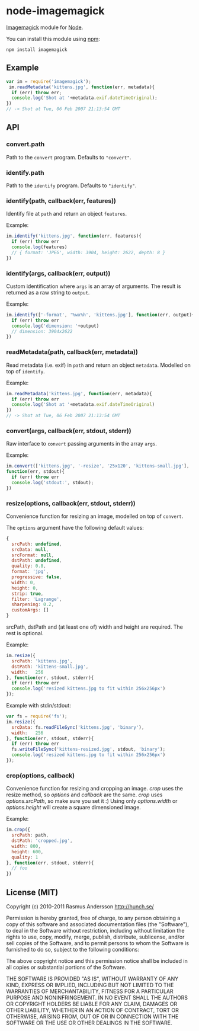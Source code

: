 # node-imagemagick

[Imagemagick](http://www.imagemagick.org/) module for [Node](http://nodejs.org/).

You can install this module using [npm](http://github.com/isaacs/npm):

    npm install imagemagick

## Example

```javascript
var im = require('imagemagick');
 im.readMetadata('kittens.jpg', function(err, metadata){
  if (err) throw err;
  console.log('Shot at '+metadata.exif.dateTimeOriginal);
})
// -> Shot at Tue, 06 Feb 2007 21:13:54 GMT
```

## API

### convert.path

Path to the `convert` program. Defaults to `"convert"`.

### identify.path

Path to the `identify` program. Defaults to `"identify"`.

### identify(path, callback(err, features))

Identify file at `path` and return an object `features`.

Example:

```javascript
im.identify('kittens.jpg', function(err, features){
  if (err) throw err
  console.log(features)
  // { format: 'JPEG', width: 3904, height: 2622, depth: 8 }
})
```

### identify(args, callback(err, output))

Custom identification where `args` is an array of arguments. The result is returned as a raw string to `output`.

Example:

```javascript
im.identify(['-format', '%wx%h', 'kittens.jpg'], function(err, output){
  if (err) throw err
  console.log('dimension: '+output)
  // dimension: 3904x2622
})
```

### readMetadata(path, callback(err, metadata))

Read metadata (i.e. exif) in `path` and return an object `metadata`. Modelled on top of `identify`.

Example:

```javascript
im.readMetadata('kittens.jpg', function(err, metadata){
  if (err) throw err
  console.log('Shot at '+metadata.exif.dateTimeOriginal)
})
// -> Shot at Tue, 06 Feb 2007 21:13:54 GMT
```

### convert(args, callback(err, stdout, stderr))

Raw interface to `convert` passing arguments in the array `args`.

Example:

```javascript
im.convert(['kittens.jpg', '-resize', '25x120', 'kittens-small.jpg'], 
function(err, stdout){
  if (err) throw err
  console.log('stdout:', stdout);
})
```

### resize(options, callback(err, stdout, stderr))

Convenience function for resizing an image, modelled on top of `convert`.

The `options` argument have the following default values:

```javascript
{
  srcPath: undefined,
  srcData: null,
  srcFormat: null,
  dstPath: undefined,
  quality: 0.8,
  format: 'jpg',
  progressive: false,
  width: 0,
  height: 0,
  strip: true,
  filter: 'Lagrange',
  sharpening: 0.2,
  customArgs: []
}
```

srcPath, dstPath and (at least one of) width and height are required. The rest is optional.

Example:

```javascript
im.resize({
  srcPath: 'kittens.jpg',
  dstPath: 'kittens-small.jpg',
  width:   256
}, function(err, stdout, stderr){
  if (err) throw err
  console.log('resized kittens.jpg to fit within 256x256px')
});
```

Example with stdin/stdout:

```javascript
var fs = require('fs');
im.resize({
  srcData: fs.readFileSync('kittens.jpg', 'binary'),
  width:   256
}, function(err, stdout, stderr){
  if (err) throw err
  fs.writeFileSync('kittens-resized.jpg', stdout, 'binary');
  console.log('resized kittens.jpg to fit within 256x256px')
});
```

### crop(options, callback) ###
Convenience function for resizing and cropping an image. _crop_ uses the resize method, so _options_ and _callback_ are the same. _crop_ uses _options.srcPath_, so make sure you set it :) Using only _options.width_ or _options.height_ will create a square dimensioned image.

Example:

```javascript
im.crop({
  srcPath: path,
  dstPath: 'cropped.jpg',
  width: 800,
  height: 600,
  quality: 1
}, function(err, stdout, stderr){
  // foo
})
```

## License (MIT)

Copyright (c) 2010-2011 Rasmus Andersson <http://hunch.se/>

Permission is hereby granted, free of charge, to any person obtaining a copy
of this software and associated documentation files (the "Software"), to deal
in the Software without restriction, including without limitation the rights
to use, copy, modify, merge, publish, distribute, sublicense, and/or sell
copies of the Software, and to permit persons to whom the Software is
furnished to do so, subject to the following conditions:

The above copyright notice and this permission notice shall be included in
all copies or substantial portions of the Software.

THE SOFTWARE IS PROVIDED "AS IS", WITHOUT WARRANTY OF ANY KIND, EXPRESS OR
IMPLIED, INCLUDING BUT NOT LIMITED TO THE WARRANTIES OF MERCHANTABILITY,
FITNESS FOR A PARTICULAR PURPOSE AND NONINFRINGEMENT. IN NO EVENT SHALL THE
AUTHORS OR COPYRIGHT HOLDERS BE LIABLE FOR ANY CLAIM, DAMAGES OR OTHER
LIABILITY, WHETHER IN AN ACTION OF CONTRACT, TORT OR OTHERWISE, ARISING FROM,
OUT OF OR IN CONNECTION WITH THE SOFTWARE OR THE USE OR OTHER DEALINGS IN
THE SOFTWARE.
